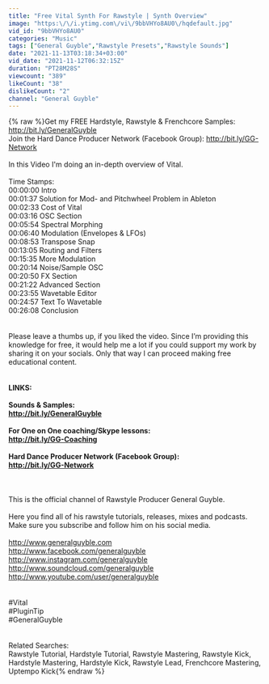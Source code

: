 ```yaml
---
title: "Free Vital Synth For Rawstyle | Synth Overview"
image: "https:\/\/i.ytimg.com\/vi\/9bbVHYo8AU0\/hqdefault.jpg"
vid_id: "9bbVHYo8AU0"
categories: "Music"
tags: ["General Guyble","Rawstyle Presets","Rawstyle Sounds"]
date: "2021-11-13T03:18:34+03:00"
vid_date: "2021-11-12T06:32:15Z"
duration: "PT28M28S"
viewcount: "389"
likeCount: "38"
dislikeCount: "2"
channel: "General Guyble"
---
```

{% raw %}Get my FREE Hardstyle, Rawstyle &amp; Frenchcore Samples: <a rel="nofollow" target="blank" href="http://bit.ly/GeneralGuyble">http://bit.ly/GeneralGuyble</a><br />Join the Hard Dance Producer Network (Facebook Group): <a rel="nofollow" target="blank" href="http://bit.ly/GG-Network">http://bit.ly/GG-Network</a><br /><br />In this Video I'm doing an in-depth overview of Vital.<br /><br />Time Stamps:<br />00:00:00 Intro<br />00:01:37 Solution for Mod- and Pitchwheel Problem in Ableton<br />00:02:33 Cost of Vital<br />00:03:16 OSC Section<br />00:05:54 Spectral Morphing<br />00:06:40 Modulation (Envelopes &amp; LFOs)<br />00:08:53 Transpose Snap<br />00:13:05 Routing and Filters<br />00:15:35 More Modulation<br />00:20:14 Noise/Sample OSC<br />00:20:50 FX Section<br />00:21:22 Advanced Section<br />00:23:55 Wavetable Editor<br />00:24:57 Text To Wavetable<br />00:26:08 Conclusion<br /><br /><br />Please leave a thumbs up, if you liked the video. Since I’m providing this knowledge for free, it would help me a lot if you could support my work by sharing it on your socials. Only that way I can proceed making free educational content.<br />______________<br /><br />LINKS:<br /><br />Sounds &amp; Samples:<br /><a rel="nofollow" target="blank" href="http://bit.ly/GeneralGuyble">http://bit.ly/GeneralGuyble</a><br /><br />For One on One coaching/Skype lessons: <br /><a rel="nofollow" target="blank" href="http://bit.ly/GG-Coaching">http://bit.ly/GG-Coaching</a><br /><br />Hard Dance Producer Network (Facebook Group):<br /><a rel="nofollow" target="blank" href="http://bit.ly/GG-Network">http://bit.ly/GG-Network</a><br /><br />______________<br /><br />This is the official channel of Rawstyle Producer General Guyble.<br /><br />Here you find all of his rawstyle tutorials, releases, mixes and podcasts. Make sure you subscribe and follow him on his social media.<br /><br /><a rel="nofollow" target="blank" href="http://www.generalguyble.com">http://www.generalguyble.com</a><br /><a rel="nofollow" target="blank" href="http://www.facebook.com/generalguyble">http://www.facebook.com/generalguyble</a><br /><a rel="nofollow" target="blank" href="http://www.instagram.com/generalguyble">http://www.instagram.com/generalguyble</a><br /><a rel="nofollow" target="blank" href="http://www.soundcloud.com/generalguyble">http://www.soundcloud.com/generalguyble</a><br /><a rel="nofollow" target="blank" href="http://www.youtube.com/user/generalguyble">http://www.youtube.com/user/generalguyble</a><br /><br /><br />#Vital<br />#PluginTip<br />#GeneralGuyble<br /><br /><br />Related Searches:<br />Rawstyle Tutorial, Hardstyle Tutorial, Rawstyle Mastering, Rawstyle Kick, Hardstyle Mastering, Hardstyle Kick, Rawstyle Lead, Frenchcore Mastering, Uptempo Kick{% endraw %}

